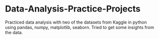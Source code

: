 # Data-Analysis-Practice-Projects
Practiced data analysis with two of the datasets from Kaggle in python using pandas, numpy, matplotlib, seaborn. Tried to get some insights from the data. 

